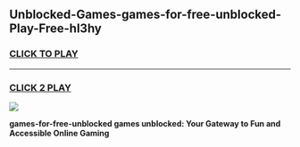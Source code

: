 
## Unblocked-Games-games-for-free-unblocked-Play-Free-hl3hy
<h3>
<a href="https://premium76.site?title=games-for-free-unblocked&ref=17A">CLICK TO PLAY</a></h3>
<hr>

<h3>
<a href="https://premium76.site?title=games-for-free-unblocked&ref=17A">CLICK 2 PLAY</a>
  
</h3>

<a href="https://premium76.site?title=games-for-free-unblocked&ref=17A"><img src="https://clearcache.store/games.png"></a>


**games-for-free-unblocked games unblocked: Your Gateway to Fun and Accessible Online Gaming**
